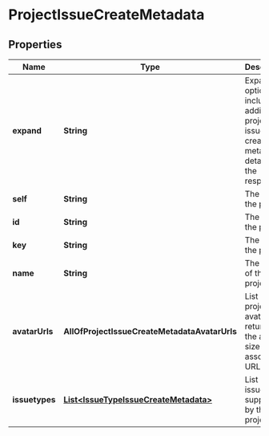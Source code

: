 # ProjectIssueCreateMetadata

## Properties
Name | Type | Description | Notes
------------ | ------------- | ------------- | -------------
**expand** | **String** | Expand options that include additional project issue create metadata details in the response. |  [optional]
**self** | **String** | The URL of the project. |  [optional]
**id** | **String** | The ID of the project. |  [optional]
**key** | **String** | The key of the project. |  [optional]
**name** | **String** | The name of the project. |  [optional]
**avatarUrls** | **AllOfProjectIssueCreateMetadataAvatarUrls** | List of the project&#x27;s avatars, returning the avatar size and associated URL. |  [optional]
**issuetypes** | [**List&lt;IssueTypeIssueCreateMetadata&gt;**](IssueTypeIssueCreateMetadata.md) | List of the issue types supported by the project. |  [optional]
